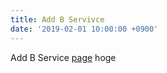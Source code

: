 ```yaml
---
title: Add B Servivce
date: '2019-02-01 10:00:00 +0900'
---
```


Add B Service [page](http://example.com) hoge